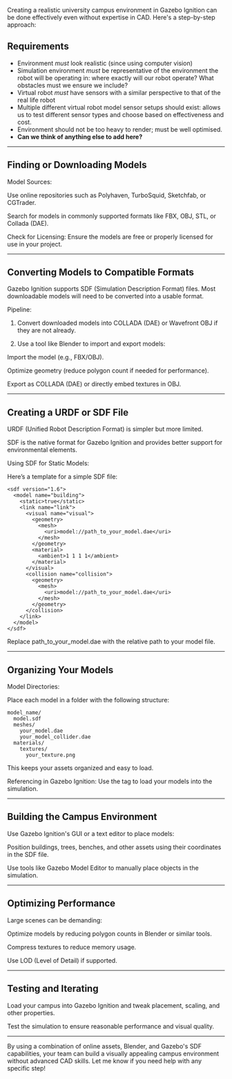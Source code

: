 Creating a realistic university campus environment in Gazebo Ignition can be done effectively even without expertise in CAD. Here's a step-by-step approach:

## Requirements
- Environment *must* look realistic (since using computer vision)
- Simulation environment *must* be representative of the environment the robot will be operating in: where exactly will our robot operate? What obstacles must we ensure we include?
- Virtual robot *must* have sensors with a similar perspective to that of the real life robot
- Multiple different virtual robot model sensor setups should exist: allows us to test different sensor types and choose based on effectiveness and cost.
- Environment should not be too heavy to render; must be well optimised.
- **Can we think of anything else to add here?**

---

## Finding or Downloading Models
Model Sources:

Use online repositories such as Polyhaven, TurboSquid, Sketchfab, or CGTrader.

Search for models in commonly supported formats like FBX, OBJ, STL, or Collada (DAE).


Check for Licensing: Ensure the models are free or properly licensed for use in your project.



---

## Converting Models to Compatible Formats

Gazebo Ignition supports SDF (Simulation Description Format) files. Most downloadable models will need to be converted into a usable format.

Pipeline:

1. Convert downloaded models into COLLADA (DAE) or Wavefront OBJ if they are not already.


2. Use a tool like Blender to import and export models:

Import the model (e.g., FBX/OBJ).

Optimize geometry (reduce polygon count if needed for performance).

Export as COLLADA (DAE) or directly embed textures in OBJ.






---

## Creating a URDF or SDF File

URDF (Unified Robot Description Format) is simpler but more limited.

SDF is the native format for Gazebo Ignition and provides better support for environmental elements.


Using SDF for Static Models:

Here’s a template for a simple SDF file:

```
<sdf version="1.6">
  <model name="building">
    <static>true</static>
    <link name="link">
      <visual name="visual">
        <geometry>
          <mesh>
            <uri>model://path_to_your_model.dae</uri>
          </mesh>
        </geometry>
        <material>
          <ambient>1 1 1 1</ambient>
        </material>
      </visual>
      <collision name="collision">
        <geometry>
          <mesh>
            <uri>model://path_to_your_model.dae</uri>
          </mesh>
        </geometry>
      </collision>
    </link>
  </model>
</sdf>
```

Replace path_to_your_model.dae with the relative path to your model file.


---

## Organizing Your Models

Model Directories:

Place each model in a folder with the following structure:
```
model_name/
  model.sdf
  meshes/
    your_model.dae
    your_model_collider.dae
  materials/
    textures/
      your_texture.png
```
This keeps your assets organized and easy to load.


Referencing in Gazebo Ignition: Use the <model/> tag to load your models into the simulation.



---

## Building the Campus Environment

Use Gazebo Ignition's GUI or a text editor to place models:

Position buildings, trees, benches, and other assets using their coordinates in the SDF file.

Use tools like Gazebo Model Editor to manually place objects in the simulation.



---

## Optimizing Performance

Large scenes can be demanding:

Optimize models by reducing polygon counts in Blender or similar tools.

Compress textures to reduce memory usage.

Use LOD (Level of Detail) if supported.


---

## Testing and Iterating

Load your campus into Gazebo Ignition and tweak placement, scaling, and other properties.

Test the simulation to ensure reasonable performance and visual quality.


---

By using a combination of online assets, Blender, and Gazebo's SDF capabilities, your team can build a visually appealing campus environment without advanced CAD skills. Let me know if you need help with any specific step!
